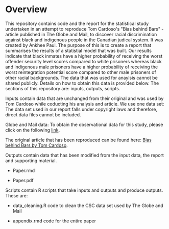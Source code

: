 # Overview

This repository contains code and the report for the statistical study undertaken in an attempt to reproduce Tom Cardoso's "Bias behind Bars" - article published in The Globe and Mail, to discover racial discrimination against black and indigenous people in the Canadian  judical system. It was created by Ankhee Paul. The purpose of this is to create a report that summarises the results of a statistial model that was built. Our results indicate that black inmates have a higher probability of receiving the worst offender security level scores compared to white prisoners whereas black and indigenous male prisoners have a higher probability of receiving the worst reintegration potential score compared to other male prisoners of other racial backgrounds. The data that was used for anaylsis cannot be shared publicly. Details on how to obtain this data is provided below. The sections of this repository are: inputs, outputs, scripts.

Inputs contain data that are unchanged from their original and was used by Tom Cardoso while coducting his analysis and article. We use one data set: The data set used in our report falls under copyright laws and therefore, direct data files cannot be included.

Globe and Mail data: To obtain the observational data for this study, please click on the following [link](https://www.theglobeandmail.com/files/editorial/News/nw-na-risk-1023/The_Globe_and_Mail_CSC_OMS_2012-2018_20201022235635.zip).
 
The original article that has been reproduced can be found here: [Bias behind Bars by Tom Cardoso](https://www.theglobeandmail.com/canada/article-investigation-racial-bias-in-canadian-prison-risk-assessments/).

Outputs contain data that has been modified from the input data, the report and supporting material.

- Paper.rmd

- Paper.pdf

Scripts contain R scripts that take inputs and outputs and produce outputs. These are:

- data_cleaning.R code to clean the CSC data set used by The Globe and Mail

- appendix.rmd code for the entire paper
